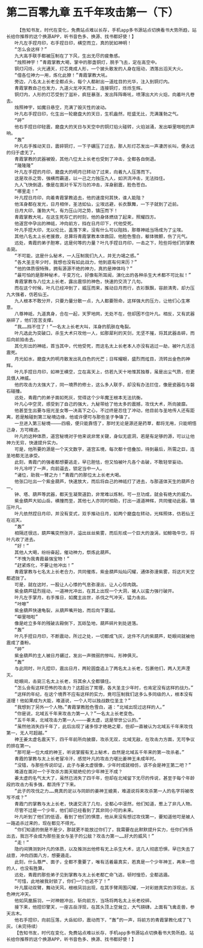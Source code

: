 # 第二百零九章 五千年攻击第一（下）
        【告知书友，时代在变化，免费站点难以长存，手机app多书源站点切换看书大势所趋，站长给你推荐的这个换源APP，听书音色多、换源、找书都好使！】
       叶凡左手捏月印，右手捏日印，横空而立，真的犹如神明！
       “怎么会这样？”
       九大高手联手都被压制在了下风，生出无尽的疲惫感。
       “烛照神宇！”青霞掌教大喝，掌中的那盏铜灯，脱手飞去，定在高空中。
       铜灯闪烁，火光通天，灯芯竟成人形，一个披头散发的人身在摇动，洒落出滔天大火。
       “借各位神力一用，炼化此獠！”青霞掌教大吼。
       旁边，八名太上长老全都点头，每个人都射出一道炫目的光华，注入到铜灯内。
       青霞掌教自己也发力，九道火龙冲天而上，连接铜灯，烁烁生辉。
       铜灯内，人形的灯芯受到了滋补，疯狂暴涨，发出阵阵嘶吼，喷薄出大片火焰，向着叶凡卷去。
       烛照神宇，如魔日悬空，充满了毁灭性的波动。
       叶凡右手捏日印，化生出一轮磨盘大的天日，生机盎然，旺盛无比，充满蓬勃之气。
       “砰”
       他右手捏日印轻震，磨盘大的天日与天空中的铜灯焰火碰转，火焰汹涌，发出噼里啪啦的声响。
       “轰”
       叶凡右手推动天日，震碎铜灯，一下子碾压了过去，那人形灯芯发出一声凄厉长叫，便永远的归于虚无了。
       青霞掌教的武器被毁，其他八位太上长老也受到了冲击，全都各自倒退。
       “隆隆隆”
       叶凡左手捏的月印，磨盘大的明月已转动了过来，向着九人压落而下。
       这是攻杀之势，强横而霸道，以一己之力独压九人，如洪流冲击，无法挡住。
       九人飞快倒退，像是在面对千军万马的冲击，浑身剧震，脸色苍白。
       “哪里走！”
       叶凡捏日月印，向着青霞掌教追去，他的速度何其快，谁人能阻？
       他浑身都在发光，日月相伴，圣洁如仙，尘埃远避，长衣飘舞，一下子就到了近前。
       日月大印，蓬勃大气，有力压山河之势，镇压而下！
       青霞掌教大吼，在这生死存亡的时刻，他的身体燃烧了起来，照耀四方。
       他道宫中孕出的神祗，冲向前方，挡在日月印下，代他受死。
       叶凡手捏大印，无以伦比，盖落下来，没有什么可以阻挡，那尊神祗当场成为了尘埃。
       其他八名太上长老援救，总算将青霞掌教本体救回，他脸色雪白，躯体微颤，伤了元气。
       远处，青霞的弟子胆寒，这是何等的力量？叶凡手捏日月印，一击之下，险些将他们的掌教击毙。
       “不可能，这是什么秘术，一人压制我们九人，并无力竭之感。”
       “各大圣主年少时，我想也没有如此战力，他到底有何来历？”
       “他的体质很特殊，拥有源源不绝的神力，真的是神体吗？”
       “最可怕的是那种秘术，千变万化，好像有所耳闻，演化出的各种杀生大术都不可比拟！”
       青霞掌教与八位太上长老，露出震惊的神色，快速的交流了几句。
       而在这个时候，叶凡已经冲到了，威压而来，推动日月而行，衣衫飘飘，容颜清秀，却力压九大强者，仿若仙王。
       九人根本不敢分开，只要力量分散一点，九人都要殒命，这样强大的压力，让他们心生寒意。
       八尊神祗，九道真身，合在一起，天罗地网，无处不在，但却困不住叶凡。相反，又有武器崩碎了，他们苦苦支撑。
       “我……挡不住了！”一名太上长老大叫，浑身的肌肤在龟裂。
       叶凡选此为突破口，杀生大术只攻他一人，如那犀利的天剑，无坚不摧，将其武器击碎，而后向前拍击去。
       其化形出的神祗，首当其中，代他受死，而这名太上长老本人亦没有逃过一劫，被叶凡活活震死。
       月光如水，磨盘大的明月散发出乳白色的光芒；日晖耀眼，盛烈而炫目，流转出金色的神辉。
       叶凡手捏日月印，如神王横空，立在高天上，仿若九天十地惟其独尊，虽是出尘气质，但更具慑人神威。
       他的攻击力太强大了，同一境界的修士，这么多人联手，却没有办法拦住，像是瓷器在与磐石碰撞。
       远处，青霞门的弟子面如死灰，觉得这个少年魔王根本无法抗衡。
       叶凡心中空灵，感受到了自己的强大，九秘带给了他太多的震撼，攻伐大术，所向披靡。
       他甚至生出要与摇光圣女等一决高下之心，不过终是忍住了冲动，他目前与圣地传人还有距离，若是触碰到第三秘境边缘，他或许便可与那些圣子争锋了。
       一旦进入第三秘境————四极，便只能靠悟了，那时无论是源还是药草，都将无用，只能明悟己身，方可精进。
       叶凡的这种体质，道宫秘境对于他来说非常关键，身似无底洞，若是有足够的源，可以让他神力无穷，快速提升实力。
       可是，他所要的源是一个天文数字，道宫五境，每次都十倍叠加，待到最后，所需之巨，连圣地都无法承受。
       此刻，青霞门的强者都想要逃走，早已胆怯，但又怕被叶凡各个击破，不敢轻举妄动。
       叶凡冷哼了一声，向前逼去，锁定当中一人。
       “诸位，助我一臂之力！”青霞门的那位太上长老大喝。
       他张口吐出一个紫金葫芦，快速放大，而后将自己的神祗打了进去，与那道体天生的葫芦合一。
       钟、塔、葫芦等武器，都天生凝聚道韵，非常难以炼制，可一旦功成，就会有绝大的威力。
       紫金葫芦大如山岳，横撞而至，其他七人亦同时相助，打出一道道神辉，共同催动此器，镇压叶凡。
       叶凡依然捏日月印，并没有变式，双手推动日月，如两个磨盘在转动，光辉照体，仿若仙王在巡天。
       “轰”
       相隔还很远，葫芦嘴突然张开，溢出丝丝紫雾，而后形成一个巨大的漩涡，如鲸吸牛饮，将叶凡收了进去。
       “好！”
       其他人大喝，纷纷奋起，催动神力，祭炼此葫芦。
       “不愧为我青霞最强宝物！”
       “赶紧炼化，不要让他冲出！”
       青霞掌教与七名太上长老合力，共同催炼，紫金葫芦灿灿闪耀，通体弥漫紫雾，将这片天空都遮拢了。
       可是，就在这时，一股让人心悸的气息弥漫出，让人心惊肉跳。
       紫金葫芦猛烈摇动，一道神光冲出，在其上出现一个大洞，被人以蛮力强行破开。
       叶凡左手掌月，右手推日，如魔主出世，杀伐之气冲天，猛力击出。
       “咔嚓”
       紫金葫芦快速龟裂，从葫芦嘴开始，而后向下蔓延。
       “噼里啪啦”
       像是屹立多年的残破古殿倒下，瓦砾坠地，葫芦碎片到处迸落。
       “轰”
       叶凡手捏日月印，不断震动，所过之处，一切都成飞灰，这件不凡的紫葫芦，眨眼间就被他震成了齑粉。
       “砰”
       紫金葫芦的主人被日月碾过，发出一声微弱的惨叫，形神俱灭。
       “轰”
       与此同时，叶凡捏印，震出日月，两轮圆盘追上了两名太上长老，包裹他们，两人无声湮灭。
       眨眼间，击毙三名太上长老，将其余人全都镇住。
       “怎么会有这样恐怖的攻击力？这超出了常理，各大圣主少年时，也肯定没有这样的战力。”
       “这样的年纪，在这个境界不应有这样的实力，竟可压制我们这多么多同级的人，根本没有道理！他如果成为大能，难道说，一个人可以独战数位圣主？”
       “我想到了另外一个人物。”青霞掌教脸色雪白，道：“北域出现过这样的人。”
       “你是说，北域五千年来攻击力第一人？”一名太上长老变色。
       “五千年来，北域攻击力第一人————姜太虚，这是举世公认的。”
       “虽然他消失四千年了，此后出现了诸多惊才绝艳之辈，但却一直被认为北域五千年来攻伐第一，无人可超越。”
       神王姜太虚名震天下，四千年前所向披靡，攻杀无双，北域无敌，在攻击力方面，无可争议的排在第一。
       “那可是一位大成的神王，听说掌握有无上秘术，自然是北域五千年来的第一攻杀者。”
       青霞的掌教与太上长老冒冷汗，感觉叶凡的攻击力堪比姜神王未成年时。
       “没错，与那些传说印证，此子与姜太虚很像，少年时成就相仿，该不会是神王第二吧？”
       难道在面对一个于攻杀方面天赋绝伦的少年神王不成？
       姜太虚的名气太大了，虽然已消失了四千年，但却在北域留下无尽的传说，甚至于每个年龄段的攻击力有多强，都流传了下来。
       “此子的攻伐之力……竟真的足以与同龄的姜神王媲美，难道说将来攻杀第一人的名字将被改写不成？”
       青霞门的掌教与太上长老，快速交流了几句，全都心中凛然，他们知道，惹上了非凡人物。
       尽管不过是一个少年，他们却已经看到了其非同小可的未来。
       叶凡听到了他们的低语，看到了他们的惧意，他从来没有想过攻伐第一，要知道他可是被人一路追杀过来的，现在都见不得光。
       “你们知道的倒是不是少，那就更不能放过你们了，我需要在此默默提升实力，任你们传扬出去，我岂不会成为那些圣女与圣子的公敌？攻击力第一……好大的威风！”
       “走！”
       隐约间猜测到叶凡的体质，以及推测出他修有无上杀生大术，这几人彻底恐惧，早已失去了战意，冲向四面八方，想要遁走。
       此刻，什么尊严、面子，全都不重要了，唯有活着最真实，若真是一个少年神王，再来一倍的人，也没有胜算。
       远处，青霞的那些弟子见到掌教与太上长老都亡命飞逃，顿时惶恐，全都逃遁。
       “可惜，此地被我封锁了，你们一个也逃不了！”
       叶凡展动双臂，舞动天风，根根凤羽出现，在其手臂周围闪耀，一对彩翅真实的浮现出，五色神光冲天。
       他如凤凰振羽，一对神翅冲出，斩向前方，当场将两名太上长老绞碎。
       接下来，他捏印擎天，一座古岳浮现，在其头顶上空耸立，大气磅礴，上面有飞禽走兽，参天古木。
       他右手捏印，向前压落，大岳如印，震动而下，“轰”的一声，将前方的青霞掌教化成了飞灰。（未完待续）
       【告知书友，时代在变化，免费站点难以长存，手机app多书源站点切换看书大势所趋，站长给你推荐的这个换源APP，听书音色多、换源、找书都好使！】